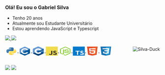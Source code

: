 ### Olá! Eu sou o Gabriel Silva

- Tenho 20 anos
- Atualmente sou Estudante Universitário
- Estou aprendendo JavaScript e Typescript

<div>
  <a href="https://github.com/G4brielSilva">
  <img height="180em" src="https://github-readme-stats.vercel.app/api?username=G4brielSilva&show_icons=true&theme=tokyonight&include_all_commits=true&count_private=true"/>
  <img height="180em" src="https://github-readme-stats.vercel.app/api/top-langs/?username=G4brielSilva&layout=compact&langs_count=7&theme=tokyonight"/>
</div>
<div style="display: inline_block"><br>
  <img align="center" alt="Silva-Python" height="30" width="40" src="https://raw.githubusercontent.com/devicons/devicon/master/icons/python/python-original.svg">
  <img align="center" alt="Silva-C" height="30" width="40" src="https://raw.githubusercontent.com/devicons/devicon/master/icons/c/c-original.svg">
  <img align="center" alt="Silva-Cpp" height="30" width="40" src="https://github.com/devicons/devicon/blob/master/icons/cplusplus/cplusplus-original.svg">  
  <img align="center" alt="Silva-Js" height="30" width="40" src="https://github.com/devicons/devicon/blob/master/icons/javascript/javascript-original.svg">
  <img align="center" alt="Silva-NodeJs" height="30" width="40" src="https://github.com/devicons/devicon/blob/master/icons/nodejs/nodejs-original.svg">
  <img align="center" alt="Silva-Ts" height="30" width="40" src="https://github.com/devicons/devicon/blob/master/icons/typescript/typescript-original.svg">
  <img align="center" alt="Silva-HTML" height="30" width="40" src="https://github.com/devicons/devicon/blob/master/icons/html5/html5-original.svg">
  <img align="center" alt="Silva-CSS" height="30" width="40" src="https://github.com/devicons/devicon/blob/master/icons/css3/css3-original.svg">
  
  
  <img align="right" alt="Silva-Duck" src="https://c.tenor.com/stiDFtMrzPkAAAAj/quack-quack-dance.gif">
</div>
  
  ##

<div> 
  <a href = "mailto:gabrielsilvacarvalho@id.uff.br"><img src="https://img.shields.io/badge/-Gmail-%23333?style=for-the-badge&logo=gmail&logoColor=white" target="_blank"></a>
  <a href="https://www.linkedin.com/in/gabriel-carvalho-b4a606220" target="_blank"><img src="https://img.shields.io/badge/-LinkedIn-%230077B5?style=for-the-badge&logo=linkedin&logoColor=white" target="_blank"></a> 
</div>
